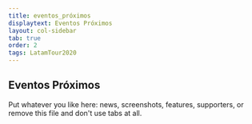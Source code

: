 ```yaml
---
title: eventos_próximos
displaytext: Eventos Próximos
layout: col-sidebar
tab: true
order: 2
tags: LatamTour2020
---
```


## Eventos Próximos

Put whatever you like here: news, screenshots, features, supporters, or remove this file and don't use tabs at all.
